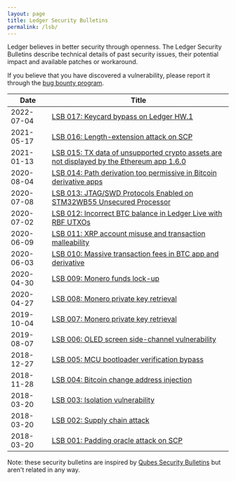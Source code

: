 ```yaml
---
layout: page
title: Ledger Security Bulletins
permalink: /lsb/
---
```


Ledger believes in better security through openness. The Ledger Security
Bulletins describe technical details of past security issues, their potential
impact and available patches or workaround.

If you believe that you have discovered a vulnerability, please report it
through the [bug bounty program](/bounty/).

| Date       | Title                                                           |
|------------|-----------------------------------------------------------------|
| 2022-07-04 | [LSB 017: Keycard bypass on Ledger HW.1](017)                   |
| 2021-05-17 | [LSB 016: Length-extension attack on SCP](016)                  |
| 2021-01-13 | [LSB 015: TX data of unsupported crypto assets are not displayed by the Ethereum app 1.6.0](015) |
| 2020-08-04 | [LSB 014: Path derivation too permissive in Bitcoin derivative apps](014) |
| 2020-07-08 | [LSB 013: JTAG/SWD Protocols Enabled on STM32WB55 Unsecured Processor](013) |
| 2020-07-02 | [LSB 012: Incorrect BTC balance in Ledger Live with RBF UTXOs](012) |
| 2020-06-09 | [LSB 011: XRP account misuse and transaction malleability](011) |
| 2020-06-03 | [LSB 010: Massive transaction fees in BTC app and derivative](010) |
| 2020-04-30 | [LSB 009: Monero funds lock-up](009)                            |
| 2020-04-27 | [LSB 008: Monero private key retrieval](008)                    |
| 2019-10-04 | [LSB 007: Monero private key retrieval](007)                    |
| 2019-08-07 | [LSB 006: OLED screen side-channel vulnerability](006)          |
| 2018-12-27 | [LSB 005: MCU bootloader verification bypass](005)              |
| 2018-11-28 | [LSB 004: Bitcoin change address injection](004)                |
| 2018-03-20 | [LSB 003: Isolation vulnerability](003)                         |
| 2018-03-20 | [LSB 002: Supply chain attack](002)                             |
| 2018-03-20 | [LSB 001: Padding oracle attack on SCP](001)                    |

Note: these security bulletins are inspired by
[Qubes Security Bulletins](https://www.qubes-os.org/security/bulletins/) but
aren't related in any way.
